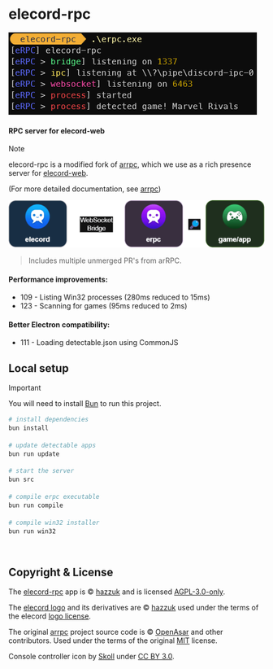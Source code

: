 # elecord-rpc

<img src="https://github.com/elecordapp/elecord-rpc/raw/main/media/console-example.png">

#### RPC server for elecord-web

> [!NOTE]
> elecord-rpc is a modified fork of [arrpc](https://github.com/OpenAsar/arrpc), which we use as a rich presence server for [elecord-web](https://github.com/elecordapp/elecord-web).
> 
> (For more detailed documentation, see [arrpc](https://github.com/OpenAsar/arrpc))

<img src="https://github.com/elecordapp/elecord-rpc/raw/main/media/erpc-diagram.png">

<br>

> Includes multiple unmerged PR's from arRPC.

#### Performance improvements:
* 109 - Listing Win32 processes (280ms reduced to 15ms)
* 123 - Scanning for games (95ms reduced to 2ms)

#### Better Electron compatibility:
* 111 - Loading detectable.json using CommonJS

## Local setup

> [!IMPORTANT]
> You will need to install [Bun](https://bun.sh/) to run this project.

```bash
# install dependencies
bun install

# update detectable apps
bun run update

# start the server
bun src

# compile erpc executable
bun run compile

# compile win32 installer
bun run win32
```

<br>

## Copyright & License

The [elecord-rpc](https://github.com/elecordapp/elecord-rpc) app is © [hazzuk](https://github.com/hazzuk) and is licensed [AGPL-3.0-only](https://github.com/elecordapp/elecord-rpc/blob/main/LICENSE-AGPL-3.0).

The [elecord logo](https://github.com/elecordapp/elecord-rpc/blob/main/media/erpc_256.png) and its derivatives are © [hazzuk](https://github.com/hazzuk) used under the terms of the elecord [logo license](https://github.com/elecordapp/elecord-rpc/blob/main/LOGO_LICENSE.txt).

The original [arrpc](https://github.com/OpenAsar/arrpc) project source code is © [OpenAsar](https://github.com/OpenAsar) and other contributors.
Used under the terms of the original [MIT](https://github.com/elecordapp/elecord-rpc/blob/main/LICENSE-MIT) license.

Console controller icon by [Skoll](https://game-icons.net/) under [CC BY 3.0](https://creativecommons.org/licenses/by/3.0/).
